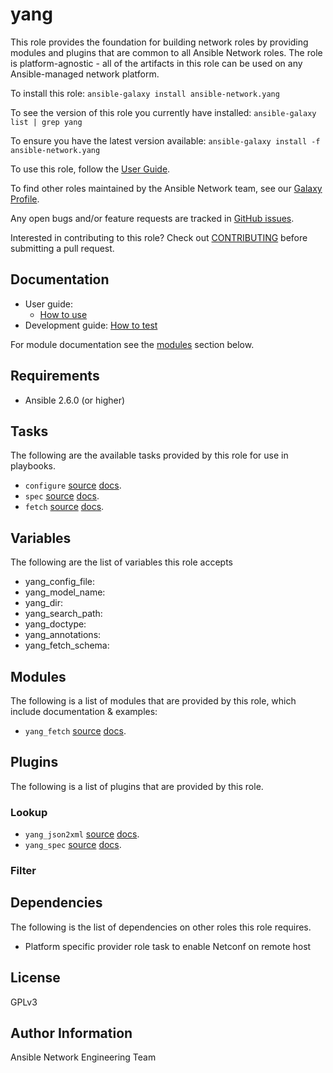 # yang

This role provides the foundation for building network roles by providing
modules and plugins that are common to all Ansible Network roles. The role
is platform-agnostic - all of the artifacts in this role can be used on any
Ansible-managed network platform.

To install this role: `ansible-galaxy install ansible-network.yang`

To see the version of this role you currently have installed: `ansible-galaxy list | grep yang`

To ensure you have the latest version available: `ansible-galaxy install -f ansible-network.yang`

To use this role, follow the [User Guide](https://github.com/ansible-network/yang/blob/devel/docs/user_guide/README.md).

To find other roles maintained by the Ansible Network team, see our [Galaxy Profile](https://galaxy.ansible.com/ansible-network/). 

Any open bugs and/or feature requests are tracked in [GitHub issues](https://github.com/ansible-network/yang/issues).

Interested in contributing to this role? Check out [CONTRIBUTING](https://github.com/ansible-network/yang/blob/devel/CONTRIBUTING.md) before submitting a pull request.

## Documentation

* User guide:
    - [How to use](https://github.com/ansible-network/yang/blob/devel/docs/user_guide/README.md)
* Development guide: [How to test](https://github.com/ansible-network/yang/blob/devel/docs/tests/test_guide.md)

For module documentation see the [modules](#modules) section below.

## Requirements

* Ansible 2.6.0 (or higher)

## Tasks

The following are the available tasks provided by this role for use in
playbooks.

* `configure` [source](https://github.com/ansible-network/yang/blob/devel/tasks/configure.yaml) [docs](https://github.com/ansible-network/yang/blob/devel/docs/tasks/configure.md).
* `spec` [source](https://github.com/ansible-network/yang/blob/devel/tasks/spec.yaml) [docs](https://github.com/ansible-network/yang/blob/devel/docs/tasks/spec.md).
* `fetch` [source](https://github.com/ansible-network/yang/blob/devel/includes/fetch.yaml) [docs](https://github.com/ansible-network/yang/blob/devel/docs/includes/fetch.md).
## Variables

The following are the list of variables this role accepts

* yang_config_file:
* yang_model_name:
* yang_dir:
* yang_search_path:
* yang_doctype:
* yang_annotations:
* yang_fetch_schema:


## Modules

The following is a list of modules that are provided by this role, which include documentation & examples:

* `yang_fetch` [source](https://github.com/ansible-network/yang/blob/devel/action_plugins/yang_fetch.py) [docs](https://github.com/ansible-network/yang/blob/devel/library/yang_fetch.py).

## Plugins

The following is a list of plugins that are provided by this role.

### Lookup

* `yang_json2xml` [source](https://github.com/ansible-network/yang/blob/devel/lookup_plugins/yang_json2xml.py) [docs](https://github.com/ansible-network/yang/blob/devel/docs/lookup_plugins/yang_json2xml.md).
* `yang_spec` [source](https://github.com/ansible-network/yang/blob/devel/lookup_plugins/yang_spec.py) [docs](https://github.com/ansible-network/yang/blob/devel/docs/lookup_plugins/yang_spec.md).

### Filter

## Dependencies

The following is the list of dependencies on other roles this role requires.
* Platform specific provider role task to enable Netconf on remote host

## License

GPLv3

## Author Information

Ansible Network Engineering Team
